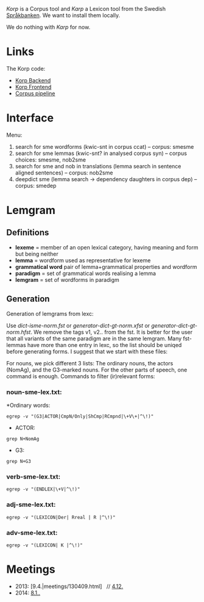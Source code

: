 

*Korp* is a Corpus tool and *Karp* a Lexicon tool from the Swedish
[Språkbanken](http://sprakbanken.gu.se). We want to install them locally.

We do nothing with *Karp* for now.


# Links 


The Korp code:


* [Korp Backend](http://spraakbanken.gu.se/swe/forskning/infrastruktur/korp/distribution/backend)
* [Korp Frontend](http://spraakbanken.gu.se/swe/forskning/infrastruktur/korp/distribution/frontend)
* [Corpus pipeline](http://spraakbanken.gu.se/swe/forskning/infrastruktur/korp/distribution/corpuspipeline)






# Interface
Menu:
1. search for sme wordforms (kwic-snt in corpus ccat) – corpus: smesme 
1. search for sme lemmas (kwic-snt? in analysed corpus syn) – corpus choices: smesme, nob2sme
1. search for sme and nob in translations (lemma search in sentence aligned sentences) – corpus: nob2sme
1. deepdict sme (lemma search -> dependency daughters in corpus dep) – corpus: smedep 


# Lemgram


## Definitions
* **lexeme** = member of an open lexical category, having meaning and form but being neither
* **lemma** = wordform used as representative for lexeme
* **grammatical word** pair of lemma+grammatical properties and wordform
* **paradigm** = set of grammatical words realising a lemma
* **lemgram** = set of wordforms in paradigm


## Generation
Generation of lemgrams from lexc:


Use *dict-isme-norm.fst* or *generator-dict-gt-norm.xfst* or *generator-dict-gt-norm.hfst*. We remove the tags v1, v2.. from the fst. It is better for the user that all variants of the same paradigm are in the same lemgram. Many fst-lemmas have more than one entry in lexc, so the list should be uniqed before generating forms. I suggest that we start with these files:


For nouns, we pick different 3 lists: The ordinary nouns, the actors (NomAg), and the G3-marked nouns. 
For the other parts of speech, one command is enough. Commands to filter (ir)relevant forms:


### noun-sme-lex.txt: 
*Ordinary words:
```
egrep -v "(G3|ACTOR|CmpN/Only|ShCmp|RCmpnd|\+V\+|^\!)"
```
* ACTOR: 
```
grep N+NomAg
```
* G3: 
```
grep N+G3
```
### verb-sme-lex.txt:
```
egrep -v "(ENDLEX|\+V|^\!)"
```
### adj-sme-lex.txt: 
```
egrep -v "(LEXICON|Der| Rreal | R |^\!)"
```
### adv-sme-lex.txt:
```
egrep -v "(LEXICON| K |^\!)"
```


# Meetings


* 2013: [9.4.|meetings/130409.html]   // [4.12.](meetings/131204.html)
* 2014: [8.1..](meetings/140108.html)






